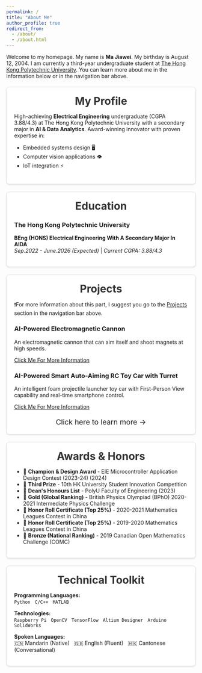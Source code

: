 ```yaml
---
permalink: /
title: "About Me"
author_profile: true
redirect_from: 
  - /about/
  - /about.html
---
```


<style>
/* 个人主页内容区块样式，效果与 Blog/Projects 页面相同 */
.about-section {
  background: #fff;
  padding: 20px;
  margin: 20px auto;     /* auto 会使信息框水平居中 */
  max-width: 800px;
  border: 1px solid #ddd;
  border-radius: 8px;
  box-shadow: 0 2px 4px rgba(0,0,0,0.1);
  transition: transform 0.3s ease, box-shadow 0.3s ease;
}

/* 悬浮效果 */
.about-section:hover {
  transform: translateY(-5px);
  box-shadow: 0 6px 12px rgba(0,0,0,0.15);
}

/* 标题样式：去除首行缩进和内边距 */
.about-section h2 {
  font-size: 1.75rem;
  margin: 0 0 15px;
  text-align: center;
  font-weight: bold;
  color: #333;
  text-indent: 0;
  padding-left: 0;
}

/* 移动端适配 */
@media (max-width: 600px) {
  .about-section {
    padding: 15px;
  }
  
  .about-section h2 {
    font-size: 1.5rem;
  }
}
</style>

Welcome to my homepage. My name is **Ma Jiawei**. My birthday is August 12, 2004. I am currently a third-year undergraduate student at [The Hong Kong Polytechnic University](https://www.polyu.edu.hk/en/). You can learn more about me in the information below or in the navigation bar above.

<div class="about-section">
  <h2>My Profile</h2>
  <p>
    High-achieving <strong>Electrical Engineering</strong> undergraduate (CGPA 3.88/4.3) at The Hong Kong Polytechnic University with a secondary major in <strong>AI & Data Analytics</strong>. Award-winning innovator with proven expertise in:
  </p>
  <ul>
    <li>Embedded systems design 🖥️</li>
    <li>Computer vision applications 👁️</li>
    <li>IoT integration ⚡</li>
  </ul>
</div>

<div class="about-section">
  <h2>Education</h2>
  <h3>The Hong Kong Polytechnic University</h3>
  <p>
    <strong>BEng (HONS) Electrical Engineering With A Secondary Major In AIDA</strong><br>
    <em>Sep.2022 - June.2026 (Expected)</em> | <em>Current CGPA: 3.88/4.3</em>
  </p>
</div>

<div class="about-section">
  <h2>Projects</h2>
  <p>❗️For more information about this part, I suggest you go to the <a href="/projects/">Projects</a> section in the navigation bar above.</p>
  
  <h3>AI-Powered Electromagnetic Cannon</h3>
  <p>
    An electromagnetic cannon that can aim itself and shoot magnets at high speeds.
  </p>
  <p><a href="/projects/Electromagnetic%20Auto-Aiming%20Toy%20Shooter/">Click Me For More Information</a></p>
  
  <h3>AI-Powered Smart Auto-Aiming RC Toy Car with Turret</h3>
  <p>
    An intelligent foam projectile launcher toy car with First-Person View capability and real-time smartphone control.
  </p>
  <p><a href="/projects/AI-Powered%20Smart%20Auto-Aiming%20RC%20Toy%20Car%20with%20Turret/">Click Me For More Information</a></p>
  
  <!-- 导航箭头区域：文本及箭头按钮 -->
  <div style="text-align: center; margin-top: 20px;">
    <a href="/projects/" style="text-decoration: none; font-size: 1.2rem;">
      Click here to learn more →
    </a>
  </div>
</div>

<div class="about-section">
  <h2>Awards &amp; Honors</h2>
  <ul>
    <li>🥇 <strong>Champion &amp; Design Award</strong> - EIE Microcontroller Application Design Contest (2023-24) (2024)</li>
    <li>🥉 <strong>Third Prize</strong> - 10th HK University Student Innovation Competition</li>
    <li>📜 <strong>Dean's Honours List</strong> - PolyU Faculty of Engineering (2023)</li>
    <li>🏅 <strong>Gold (Global Ranking)</strong> - British Physics Olympiad (BPhO) 2020-2021 Intermediate Physics Challenge</li>
    <li>📜 <strong>Honor Roll Certificate (Top 25%)</strong> - 2020-2021 Mathematics Leagues Contest in China</li>
    <li>📜 <strong>Honor Roll Certificate (Top 25%)</strong> - 2019-2020 Mathematics Leagues Contest in China</li>
    <li>🥉 <strong>Bronze (National Ranking)</strong> - 2019 Canadian Open Mathematics Challenge (COMC)</li>
  </ul>
</div>

<div class="about-section">
  <h2>Technical Toolkit</h2>
  <p>
    <strong>Programming Languages:</strong><br>
    <code>Python</code> &nbsp; <code>C/C++</code> &nbsp; <code>MATLAB</code>
  </p>
  <p>
    <strong>Technologies:</strong><br>
    <code>Raspberry Pi</code> &nbsp; <code>OpenCV</code> &nbsp; <code>TensorFlow</code> &nbsp; <code>Altium Designer</code> &nbsp; <code>Arduino</code> &nbsp; <code>SolidWorks</code>
  </p>
  <p>
    <strong>Spoken Languages:</strong><br>
    🇨🇳 Mandarin (Native) &nbsp; 🇬🇧 English (Fluent) &nbsp; 🇭🇰 Cantonese (Conversational)
  </p>
</div>